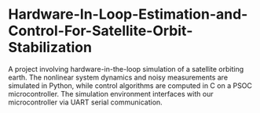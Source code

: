 # Hardware-In-Loop-Estimation-and-Control-For-Satellite-Orbit-Stabilization
A project involving hardware-in-the-loop simulation of a satellite orbiting earth. The nonlinear system dynamics and noisy measurements are simulated in Python, while control algorithms are computed in C on a PSOC microcontroller. The simulation environment interfaces with our microcontroller via UART serial communication.
